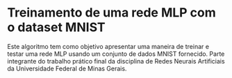 # Treinamento de uma rede MLP com o dataset MNIST
Este algoritmo tem como objetivo apresentar uma maneira de treinar e testar uma rede MLP usando um conjunto de dados MNIST fornecido.
Parte integrante do trabalho prático final da disciplina de Redes Neurais Artificiais da Universidade Federal de Minas Gerais. 
